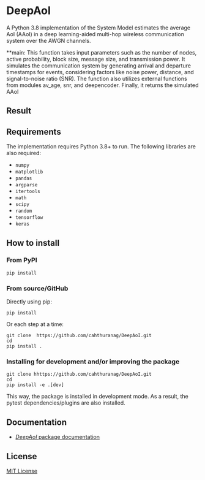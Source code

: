 # DeepAoI
A Python 3.8 implementation of the System Model estimates the average AoI (AAoI) in a deep learning-aided multi-hop wireless communication system over the AWGN channels.

**main: This function takes input parameters such as the number of nodes, active probability, block size, message size, and transmission power. It simulates the communication system by generating arrival and departure timestamps for events, considering factors like noise power, distance, and signal-to-noise ratio (SNR). The function also utilizes external functions from modules av_age, snr, and deepencoder. Finally, it returns the simulated AAoI


## Result


## Requirements

The implementation requires Python 3.8+ to run.
The following libraries are also required:

- `numpy`
- `matplotlib`
- `pandas`
- `argparse`
- `itertools`
- `math`
- `scipy`
- `random`
- `tensorflow`
- `keras`

## How to install

### From PyPI

```
pip install 
```

### From source/GitHub

Directly using pip:

```
pip install 
```

Or each step at a time:

```
git clone  https://github.com/cahthuranag/DeepAoI.git
cd 
pip install .
```

### Installing for development and/or improving the package

```
git clone hhttps://github.com/cahthuranag/DeepAoI.git
cd 
pip install -e .[dev]
```

This way, the package is installed in development mode. As a result, the pytest dependencies/plugins are also installed.

## Documentation

* [*DeepAoI* package documentation]()


## License

[MIT License](LICENSE)

